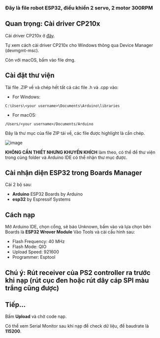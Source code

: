 ### Đây là file robot ESP32, điều khiển 2 servo, 2 motor 300RPM
## Quan trọng: Cài driver CP210x
Cài driver CP210x ở [đây](https://www.silabs.com/developer-tools/usb-to-uart-bridge-vcp-drivers?tab=downloads).

Tự xem cách cài driver CP210x cho Windows thông qua Device Manager (devmgmt-msc).

Còn với macOS, bấm vào file dmg.

## Cài đặt thư viện
Tải file .ZIP về và chép hết tất cả các file .h và .cpp vào:
* For Windows:
```
C:\Users\<your username>\Documents\Arduino\libraries
```
* For macOS:
```
/Users/<your username>/Documents/Arduino
```
Đây là thư mục của file ZIP tải về, các file được highlight là cần chép.

![image](https://github.com/user-attachments/assets/143ca932-63c3-424b-9da5-c88de498a35e)

**KHÔNG CẦN THIẾT NHƯNG KHUYẾN KHÍCH** làm theo, có thể để thư viện trong cùng folder và Arduino IDE có thể nhận thư mục được.

## Cài nhận diện ESP32 trong Boards Manager
Cài 2 bộ sau:
* **Arduino** ESP32 Boards by Arduino
* **esp32** by Espressif Systems

## Cách nạp
Mở Arduino IDE, chọn cổng, sẽ báo Unknown, bấm vào và lựa chọn bên Boards là **ESP32 Wrover Module**
Vào Tools và cài cấu hình sau:
* Flash Frequency: 40 MHz
* Flash Mode: QIO
* Upload Speed: 921600
* Programmer: Esptool

## Chú ý: Rút receiver của PS2 controller ra trước khi nạp (rút cục đen hoặc rút dây cáp SPI màu trắng cũng được)
## Tiếp...
Bấm **Upload** và chờ code nạp.

Có thể xem Serial Monitor sau khi nạp để check dữ liệu, để baudrate là **115200**.
